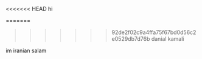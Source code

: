 <<<<<<< HEAD
hi 

=======

>>>>>>> 92de2f02c9a4ffa75f67bd0d56c2e0529db7d76b
danial kamali

im iranian
salam
